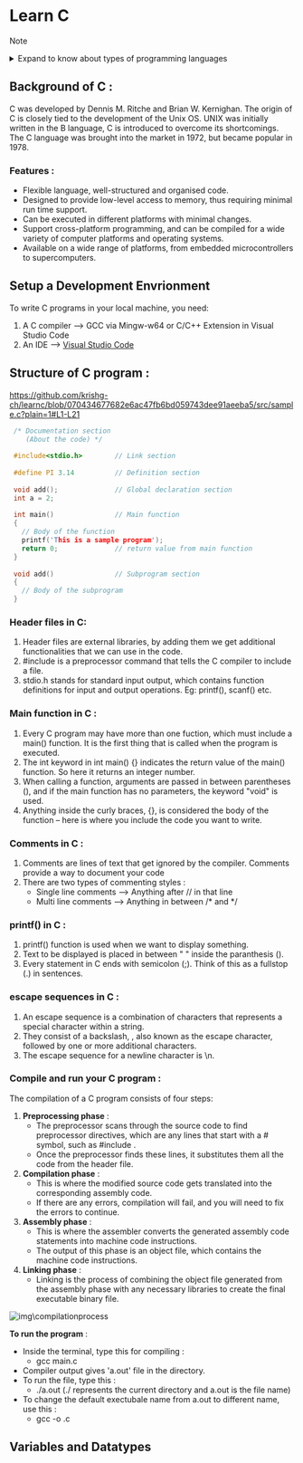 # Learn C

> [!NOTE]
> <details>
> <summary>Expand to know about types of programming languages</summary>
> 
> ## Types of Programming Languages:
> ### 1. Low-Level Languages:
>    - Include machine language (binary) and assembly language.
>    - Provide direct access to computer`s hardware.
>    - Instructions closely correspond to specific machine instructions.
>    - They offer speed, efficiency, low memory consumption, and fine-grained control over hardware.
>    - **Machine language**:
>      - Consists of series of 0s and 1s that correspond directly to machine instructions.
>      - Instructions are executed directly by the processor.
>      - Not human-readable and time-consuming to write.
>    - **Assembly language**:
>      - Uses mnemonics and symbols corresponding to the machine's instruction set.
>      - Allows working closely with the machine on a slightly higher level.
> ### 2. High-Level Languages:
>    - Examples include Python and JavaScript.
>    - Far removed from a particular machine's instruction set.
>    - Syntax resembles the English language, making them easier to work with and understand.
>    - Programs are portable and machine-independent.
>    - Tend to be slower, consume more memory, and make it harder to work with low-level hardware.
> ### 3. Middle-Level Languages:
>    - Examples include C and C++.
>    - Act as a bridge between low-level and high-level languages.
>    - Allow for control over computer hardware while offering a level of abstraction.
>    - Instructions are more human-readable and understandable for programmers.
> </details>



## Background of C :
C was developed by Dennis M. Ritche and Brian W. Kernighan.
The origin of C is closely tied to the development of the Unix OS.
UNIX was initially written in the B language, C is introduced to overcome its shortcomings.
The C language was brought into the market in 1972, but became popular in 1978.

### Features :
* Flexible language, well-structured and organised code.
* Designed to provide low-level access to memory, thus requiring minimal run time support.
* Can be executed in different platforms with minimal changes.
* Support cross-platform programming, and can be compiled for a wide variety of computer platforms and operating systems.
* Available on a wide range of platforms, from embedded microcontrollers to supercomputers.

## Setup a Development Envrionment 

To write C programs in your local machine, you need:
1. A C compiler --> GCC via Mingw-w64 or C/C++ Extension in Visual Studio Code
2. An IDE --> [Visual Studio Code](https://code.visualstudio.com/)

## Structure of C program :

https://github.com/krishg-ch/learnc/blob/070434677682e6ac47fb6bd059743dee91aeeba5/src/sample.c?plain=1#L1-L21
```C
 /* Documentation section 
    (About the code) */ 
  
 #include<stdio.h>        // Link section 
  
 #define PI 3.14          // Definition section 
  
 void add();              // Global declaration section 
 int a = 2; 
  
 int main()               // Main function 
 { 
   // Body of the function 
   printf('This is a sample program'); 
   return 0;              // return value from main function 
 } 
  
 void add()               // Subprogram section 
 { 
   // Body of the subprogram 
 } 
```

### Header files in C:
1. Header files are external libraries, by adding them we get additional functionalities that we can use in the code.
2. #include is a preprocessor command that tells the C compiler to include a file.
3. stdio.h stands for standard input output, which contains function definitions for input and output operations. Eg: printf(), scanf() etc.

### Main function in C :
1. Every C program may have more than one fuction, which must include a main() function. It is the first thing that is called when the program is executed.
2. The int keyword in int main() {} indicates the return value of the main() function. So here it returns an integer number.
3. When calling a function, arguments are passed in between parentheses (), and if the main function has no parameters, the keyword "void" is used.
4. Anything inside the curly braces, {}, is considered the body of the function – here is where you include the code you want to write.

### Comments in C :
1. Comments are lines of text that get ignored by the compiler. Comments provide a way to document your code
2. There are two types of commenting styles :
   - Single line comments --> Anything after // in that line
   - Multi line comments --> Anything in between /* and */

### printf() in C :
1. printf() function is used when we want to display something.
2. Text to be displayed is placed in between " " inside the paranthesis ().
3. Every statement in C ends with semicolon (;). Think of this as a fullstop (.) in sentences.

### escape sequences in C :
1. An escape sequence is a combination of characters that represents a special character within a string.
2. They consist of a backslash, \, also known as the escape character, followed by one or more additional characters.
3. The escape sequence for a newline character is \n.

### Compile and run your C program :
The compilation of a C program consists of four steps: 
1. **Preprocessing phase** :
   - The preprocessor scans through the source code to find preprocessor directives, which are any lines that start with a # symbol, such as #include .
   - Once the preprocessor finds these lines, it substitutes them all the code from the header file.
2. **Compilation phase** :
   - This is where the modified source code gets translated into the corresponding assembly code.
   - If there are any errors, compilation will fail, and you will need to fix the errors to continue.
3. **Assembly phase** :
   - This is where the assembler converts the generated assembly code statements into machine code instructions.
   - The output of this phase is an object file, which contains the machine code instructions.
4. **Linking phase** :
   - Linking is the process of combining the object file generated from the assembly phase with any necessary libraries to create the final executable binary file.

![img\compilationprocess](https://github.com/krishg-ch/learnc/assets/87570647/26b4f456-d3e6-43c2-8229-f82920debbb0)

**To run the program** :
* Inside the terminal, type this for compiling :
  - gcc main.c
* Compiler output gives 'a.out' file in the directory.
* To run the file, type this :
  - ./a.out   (./ represents the current directory and a.out is the file name)
* To change the default exectubale name from a.out to different name, use this :
  - gcc -o <executablename> <filename>.c
 
## Variables and Datatypes
